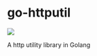 # go-httputil

[![](https://godoc.org/github.com/oxisto/go-httputil?status.svg)](http://godoc.org/github.com/aybaze/go-httputil)


A http utility library in Golang
